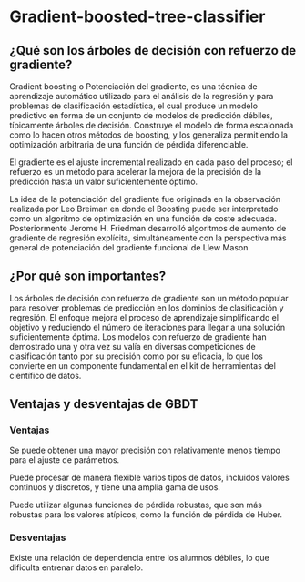 # Gradient-boosted-tree-classifier

## ¿Qué son los árboles de decisión con refuerzo de gradiente?

Gradient boosting o Potenciación del gradiente, es una técnica de aprendizaje automático utilizado para el análisis de la regresión y para problemas de clasificación estadística, el cual produce un modelo predictivo en forma de un conjunto de modelos de predicción débiles, típicamente árboles de decisión. Construye el modelo de forma escalonada como lo hacen otros métodos de boosting, y los generaliza permitiendo la optimización arbitraria de una función de pérdida diferenciable. 

El gradiente es el ajuste incremental realizado en cada paso del proceso; el refuerzo es un método para acelerar la mejora de la precisión de la predicción hasta un valor suficientemente óptimo.

La idea de la potenciación del gradiente fue originada en la observación realizada por Leo Breiman en donde el Boosting puede ser interpretado como un algoritmo de optimización en una función de coste adecuada. Posteriormente Jerome H. Friedman desarrolló algoritmos de aumento de gradiente de regresión explícita, simultáneamente con la perspectiva más general de potenciación del gradiente funcional de Llew Mason

## ¿Por qué son importantes?

Los árboles de decisión con refuerzo de gradiente son un método popular para resolver problemas de predicción en los dominios de clasificación y regresión. El enfoque mejora el proceso de aprendizaje simplificando el objetivo y reduciendo el número de iteraciones para llegar a una solución suficientemente óptima. Los modelos con refuerzo de gradiente han demostrado una y otra vez su valía en diversas competiciones de clasificación tanto por su precisión como por su eficacia, lo que los convierte en un componente fundamental en el kit de herramientas del científico de datos.

 

##  Ventajas y desventajas de GBDT

### Ventajas
Se puede obtener una mayor precisión con relativamente menos tiempo para el ajuste de parámetros.

Puede procesar de manera flexible varios tipos de datos, incluidos valores continuos y discretos, y tiene una amplia gama de usos.

Puede utilizar algunas funciones de pérdida robustas, que son más robustas para los valores atípicos, como la función de pérdida de Huber.
### Desventajas
Existe una relación de dependencia entre los alumnos débiles, lo que dificulta entrenar datos en paralelo.

